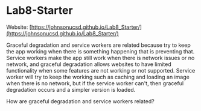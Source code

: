 # Lab8-Starter
Website: [https://johnsonucsd.github.io/Lab8_Starter/](https://johnsonucsd.github.io/Lab8_Starter/)  

Graceful degradation and service workers are related because try to keep the app working when there is something happening that is preventing that. Service workers make the app still work when there is network issues or no network, and graceful degradation allows websites to have limited functionality when some features are not working or not supported. Service worker will try to keep the working such as caching and loading an image when there is no network, but if the service worker can't, then graceful degradation occurs and a simpler version is loaded.


 How are graceful degradation and service workers related?